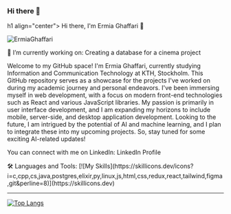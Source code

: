 ### Hi there 👋
h1 align="center"> Hi there, I'm Ermia Ghaffari 👋 </h1>
<p align="left"> <img src="https://komarev.com/ghpvc/?username=ermia1230&label=Profile%20views&color=6d0075&style=plastic" alt="ErmiaGhaffari" /> </p>
<div id="badges">
<div align="center">
</div>
🔭 I’m currently working on:
Creating a database for a cinema project

<p>
Welcome to my GitHub space! I'm Ermia Ghaffari, currently studying Information and Communication Technology at KTH, Stockholm. This GitHub repository serves as a showcase for the projects I've worked on during my academic journey and personal endeavors. I've been immersing myself in web development, with a focus on modern front-end technologies such as React and various JavaScript libraries. My passion is primarily in user interface development, and I am expanding my horizons to include mobile, server-side, and desktop application development.
Looking to the future, I am intrigued by the potential of AI and machine learning, and I plan to integrate these into my upcoming projects. So, stay tuned for some exciting AI-related updates!

You can connect with me on LinkedIn: LinkedIn Profile

</p>
🛠️ Languages and Tools:
[![My Skills](https://skillicons.dev/icons?i=c,cpp,cs,java,postgres,elixir,py,linux,js,html,css,redux,react,tailwind,figma,git&perline=8)](https://skillicons.dev)

---

<!-- [![Anurag's GitHub stats](https://github-readme-stats.vercel.app/api?username=Daniel3178&count_private=true&theme=radical)](https://github.com/anuraghazra/github-readme-stats) -->
  
[![Top Langs](https://github-readme-stats.vercel.app/api/top-langs/?username=Daniel3178&layout=compact&theme=holi)](https://github.com/anuraghazra/github-readme-stats)
